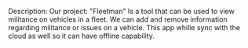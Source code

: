 Description:
Our project: "Fleetman"  Is a tool that can be used to view militance on vehicles in a fleet.
We can add and remove information regarding militance or issues on a vehicle. This app whille sync with the cloud as well
so it can have offline capability.
